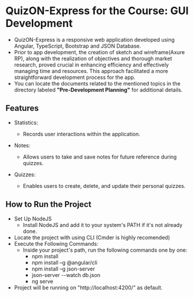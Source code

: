 # QuizON-Express for the Course: GUI Development
- QuizON-Express is a responsive web application developed using Angular, TypeScript, Bootstrap and JSON Database.
- Prior to app development, the creation of sketch and wireframe(Axure RP), along with the realization of objectives and thorough market research, proved crucial in enhancing efficiency and effectively managing time and resources. This approach facilitated a more straightforward development process for the app.
- You can locate the documents related to the mentioned topics in the directory labeled **"Pre-Development Planning"** for additional details.


## Features
- Statistics:
  - Records user interactions within the application.

- Notes:
  - Allows users to take and save notes for future reference during quizzes.

- Quizzes:
  - Enables users to create, delete, and update their personal quizzes.



## How to Run the Project

- Set Up NodeJS
	- Install NodeJS and add it to your system's PATH if it's not already done.
- Locate the project with using CLI (Cmder is highly recomended)
- Execute the Following Commands:
  - Inside your project's path, run the following commands one by one:
      - npm install
      - npm install –g @angular/cli
      - npm install –g json-server
      - json-server --watch db.json
      - ng serve
- Project will be running on "http://localhost:4200/" as default.
